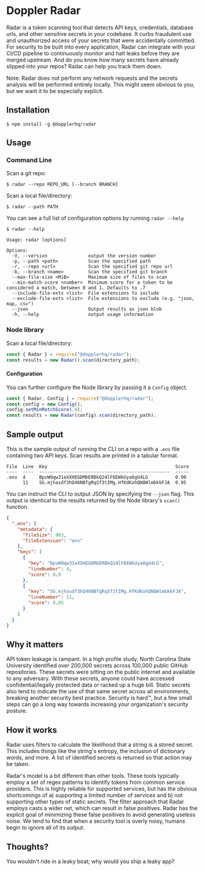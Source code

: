 # Doppler Radar

Radar is a token scanning tool that detects API keys, credentials, database urls, and other sensitive secrets in your codebase. It curbs fraudulent use and unauthorized access of your secrets that were accidentally committed. For security to be built into every application, Radar can integrate with your CI/CD pipeline to continuously monitor and halt leaks before they are merged upstream. And do you know how many secrets have already slipped into your repos? Radar can help you track them down.

Note: Radar does not perform any network requests and the secrets analysis will be performed entirely locally. This might seem obvious to you, but we want it to be especially explicit.

## Installation

```
$ npm install -g @dopplerhq/radar
```

## Usage

### Command Line

Scan a git repo: 
```
$ radar --repo REPO_URL [--branch BRANCH]
```

Scan a local file/directory: 
```
$ radar --path PATH
```

You can see a full list of configuration options by running `radar --help`
```
$ radar --help

Usage: radar [options]

Options:
  -V, --version               output the version number
  -p, --path <path>           Scan the specified path
  -r, --repo <url>            Scan the specified git repo url
  -b, --branch <name>         Scan the specified git branch
  --max-file-size <MiB>       Maximum size of files to scan
  --min-match-score <number>  Minimum score for a token to be considered a match, between 0 and 1. Defaults to .7
  --include-file-exts <list>  File extensions to include
  --exclude-file-exts <list>  File extensions to exclude (e.g. "json, map, csv")
  --json                      Output results as json blob
  -h, --help                  output usage information
```

### Node library

Scan a local file/directory:

``` js
const { Radar } = require("@dopplerhq/radar");
const results = new Radar().scan(directory_path);
```

#### Configuration

You can further configure the Node library by passing it a `Config` object.

``` js
const { Radar, Config } = require("@dopplerhq/radar");
const config = new Config();
config.setMinMatchScore(.9);
const results = new Radar(config).scan(directory_path);
```

## Sample output

This is the sample output of running the CLI on a repo with a `.env` file containing two API keys. Scan results are printed in a tabular format.

```
File  Line  Key                                               Score
----  ----  ------------------------------------------------  -----
.env  4     BpvW9qw31eXXHEGDMbERBkQ24lF6EWkUyaOgU4LG          0.90
      11    SG.mjhasdf3hQ46NBfgRqSf3tIMg.HfKdKxhQN8WlmbkkFJA  0.95
```

You can instruct the CLI to output JSON by specifying the `--json` flag. This output is identical to the results returned by the Node library's `scan()` function.

```json
{
  ".env": {
    "metadata": {
      "fileSize": 903,
      "fileExtension": "env"
    },
    "keys": [
      {
        "key": "BpvW9qw31eXXHEGDMbERBkQ24lF6EWkUyaOgU4LG",
        "lineNumber": 4,
        "score": 0.9
      },
      {
        "key": "SG.mjhasdf3hQ46NBfgRqSf3tIMg.HfKdKxhQN8WlmbkkFJA",
        "lineNumber": 11,
        "score": 0.95
      }
    ]
  }
}
```

## Why it matters
API token leakage is rampant. In a high profile study, North Carolina State University identified over 200,000 secrets across 100,000 public GitHub repositories. These secrets were sitting on the public internet and available to any adversary. With these secrets, anyone could have accessed confidential/legally protected data or racked up a huge bill. Static secrets also tend to indicate the use of that same secret across all environments, breaking another security best practice. Security is hard™, but a few small steps can go a long way towards increasing your organization's security posture.

## How it works

Radar uses filters to calculate the likelihood that a string is a stored secret. This includes things like the string's entropy, the inclusion of dictionary words, and more. A list of identified secrets is returned so that action may be taken.

Radar's model is a bit different than other tools. These tools typically employ a set of regex patterns to identify tokens from common service providers. This is highly reliable for supported services, but has the obvious shortcomings of a) supporting a limited number of services and b) not supporting other types of static secrets. The filter approach that Radar employs casts a wider net, which can result in false positives. Radar has the explicit goal of minimizing these false positives to avoid generating useless noise. We tend to find that when a security tool is overly noisy, humans begin to ignore all of its output.

## Thoughts?
You wouldn't ride in a leaky boat; why would you ship a leaky app?
